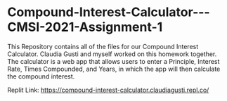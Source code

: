 # Compound-Interest-Calculator---CMSI-2021-Assignment-1

This Repository contains all of the files for our Compound Interest Calculator. Claudia Gusti and myself worked on this homework together. The calculator is a web app that allows users to enter a Principle, Interest Rate, Times Compounded, and Years, in which the app will then calculate the compound interest. 

Replit Link: https://compound-interest-calculator.claudiagusti.repl.co/

